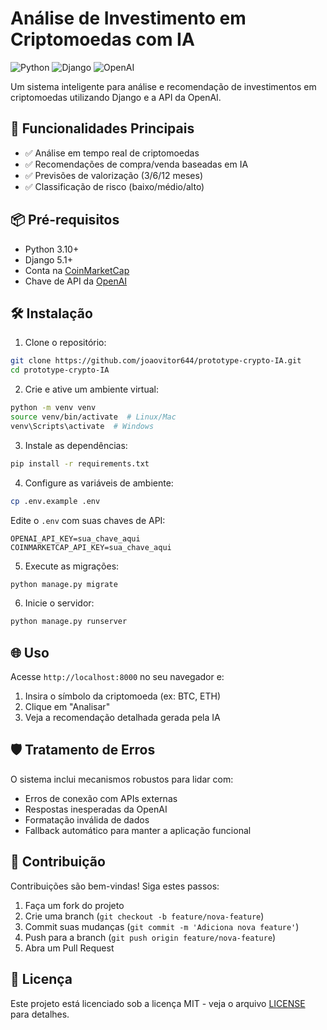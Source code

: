 # Análise de Investimento em Criptomoedas com IA

![Python](https://img.shields.io/badge/Python-3.10+-blue.svg)
![Django](https://img.shields.io/badge/Django-5.1-green.svg)
![OpenAI](https://img.shields.io/badge/OpenAI-API-brightgreen.svg)

Um sistema inteligente para análise e recomendação de investimentos em criptomoedas utilizando Django e a API da OpenAI.

## 🚀 Funcionalidades Principais

- ✅ Análise em tempo real de criptomoedas
- ✅ Recomendações de compra/venda baseadas em IA
- ✅ Previsões de valorização (3/6/12 meses)
- ✅ Classificação de risco (baixo/médio/alto)


## 📦 Pré-requisitos

- Python 3.10+
- Django 5.1+
- Conta na [CoinMarketCap](https://coinmarketcap.com/api/)
- Chave de API da [OpenAI](https://platform.openai.com/)

## 🛠️ Instalação

1. Clone o repositório:
```bash
git clone https://github.com/joaovitor644/prototype-crypto-IA.git
cd prototype-crypto-IA
```

2. Crie e ative um ambiente virtual:
```bash
python -m venv venv
source venv/bin/activate  # Linux/Mac
venv\Scripts\activate  # Windows
```

3. Instale as dependências:
```bash
pip install -r requirements.txt
```

4. Configure as variáveis de ambiente:
```bash
cp .env.example .env
```
Edite o `.env` com suas chaves de API:
```
OPENAI_API_KEY=sua_chave_aqui
COINMARKETCAP_API_KEY=sua_chave_aqui
```

5. Execute as migrações:
```bash
python manage.py migrate
```

6. Inicie o servidor:
```bash
python manage.py runserver
```

## 🌐 Uso

Acesse `http://localhost:8000` no seu navegador e:

1. Insira o símbolo da criptomoeda (ex: BTC, ETH)
2. Clique em "Analisar"
3. Veja a recomendação detalhada gerada pela IA

## 🛡️ Tratamento de Erros

O sistema inclui mecanismos robustos para lidar com:
- Erros de conexão com APIs externas
- Respostas inesperadas da OpenAI
- Formatação inválida de dados
- Fallback automático para manter a aplicação funcional

## 🤝 Contribuição

Contribuições são bem-vindas! Siga estes passos:

1. Faça um fork do projeto
2. Crie uma branch (`git checkout -b feature/nova-feature`)
3. Commit suas mudanças (`git commit -m 'Adiciona nova feature'`)
4. Push para a branch (`git push origin feature/nova-feature`)
5. Abra um Pull Request

## 📄 Licença

Este projeto está licenciado sob a licença MIT - veja o arquivo [LICENSE](LICENSE) para detalhes.

